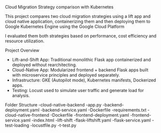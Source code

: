 Cloud Migration Strategy comparison with Kubernetes

This project compares two cloud migration strategies using a lift app and cloud native application, containerizing them and then deploying them to Google Kubernetes Engine using the Google Cloud Platform

I evaluated them both strategies based on performance, cost efficiency and resource utilization. 

Project Overview
- Lift-and-Shift App: Traditional monolithic Flask app containerized and deployed without rearchitecting.
- Cloud-Native App: Modularized frontend + backend Flask apps built with microservice principles and deployed separately.
- Infrastructure: GKE (Autopilot mode), Kubernetes manifests, Dockerized apps.
- Testing: Locust used to simulate user traffic and generate load for analysis.

Folder Structure
-cloud-native-backend
  -app.py
  -backend-deployment.yaml
  -backend-service.yaml
  -Dockerfile
  -requirements.txt
-cloud-native-frontend
  -Dockerfile
  -frontend-deployment.yaml
  -frontend-service.yaml
  -index.html 
-lift-shift
  -flask-liftshift.yaml
  -flask-service.yaml
-test-loading
  -locustfile.py
-t-test.py


